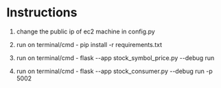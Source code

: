 # Instructions

1. change the public ip of ec2 machine in config.py

2. run on terminal/cmd - pip install -r requirements.txt

3. run on terminal/cmd - flask --app stock_symbol_price.py --debug run

4. run on terminal/cmd - flask --app stock_consumer.py --debug run -p 5002
